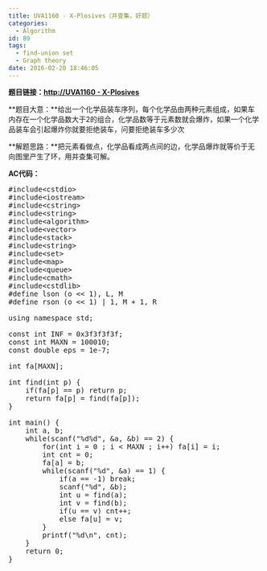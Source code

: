 ```yaml
---
title: UVA1160 - X-Plosives（并查集，好题）
categories:
  - Algorithm
id: 89
tags:
  - find-union set
  - Graph theory
date: 2016-02-20 18:46:05
---
```


**题目链接：[http://UVA1160 - X-Plosives](https://uva.onlinejudge.org/index.php?option=com_onlinejudge&amp;Itemid=8&amp;page=show_problem&amp;category=497&amp;problem=3601&amp;mosmsg=Submission+received+with+ID+16876020)**

**题目大意：**给出一个化学品装车序列，每个化学品由两种元素组成，如果车内存在一个化学品数大于2的组合，化学品数等于元素数就会爆炸，如果一个化学品装车会引起爆炸你就要拒绝装车，问要拒绝装车多少次

**解题思路：**把元素看做点，化学品看成两点间的边，化学品爆炸就等价于无向图里产生了环，用并查集可解。

**AC代码：**
<pre class="lang:c# decode:true " title="UVA1160 - X-Plosives">#include&lt;cstdio&gt;
#include&lt;iostream&gt;
#include&lt;cstring&gt;
#include&lt;string&gt;
#include&lt;algorithm&gt;
#include&lt;vector&gt;
#include&lt;stack&gt;
#include&lt;string&gt;
#include&lt;set&gt;
#include&lt;map&gt;
#include&lt;queue&gt;
#include&lt;cmath&gt;
#include&lt;cstdlib&gt;
#define lson (o &lt;&lt; 1), L, M
#define rson (o &lt;&lt; 1) | 1, M + 1, R

using namespace std;

const int INF = 0x3f3f3f3f;
const int MAXN = 100010;
const double eps = 1e-7;

int fa[MAXN];

int find(int p) {
    if(fa[p] == p) return p;
    return fa[p] = find(fa[p]);
}

int main() {
    int a, b;
    while(scanf("%d%d", &amp;a, &amp;b) == 2) {
        for(int i = 0 ; i &lt; MAXN ; i++) fa[i] = i;
        int cnt = 0;
        fa[a] = b;
        while(scanf("%d", &amp;a) == 1) {
            if(a == -1) break;
            scanf("%d", &amp;b);
            int u = find(a);
            int v = find(b);
            if(u == v) cnt++;
            else fa[u] = v;
        }
        printf("%d\n", cnt);
    }
    return 0;
}
</pre>
&nbsp;